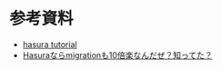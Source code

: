 # 参考資料
- [hasura tutorial](https://hasura.io/learn/ja/graphql/hasura/introduction/)
- [Hasuraならmigrationも10倍楽なんだぜ？知ってた？](https://qiita.com/toto_inu/items/6546af904ba3d1597c70)
